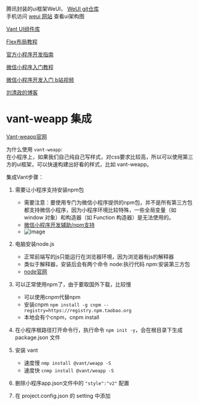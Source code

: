 
腾讯封装的ui框架WeUI， [WeUI git仓库](https://github.com/Tencent/weui)  
手机访问 [weui 网站](https://weui.io/) 查看ui架构图 

[Vant UI组件库](https://vant-ui.github.io/vant-weapp/#/home)

[Flex布局教程](https://www.ruanyifeng.com/blog/2015/07/flex-grammar.html)  

[官方小程序开发指南](https://developers.weixin.qq.com/miniprogram/dev/framework/)  

[微信小程序入门教程](https://www.ruanyifeng.com/blog/2020/10/wechat-miniprogram-tutorial-part-one.html)

[微信小程序开发入门 b站视频](https://www.bilibili.com/video/BV1EFcve9EH1?spm_id_from=333.788.player.switch&vd_source=d039f8798e1b7db3c7fad9ee7b012612&p=11)

[刘清政的博客](https://www.cnblogs.com/liuqingzheng/p/17120548.html)

# vant-weapp 集成  
[Vant-weapp官网](https://vant-ui.github.io/vant-weapp/#/quickstart)  

为什么使用 `vant-weapp`:   
在小程序上，如果我们自己纯自己写样式，对css要求比较高，所以可以使用第三方的ui框架，可以快速构建出好看的样式，比如 vant-weapp。

集成Vant步骤：  
1. 需要让小程序支持安装npm包
    - 需要注意：要使用专门为微信小程序提供的npm包，并不是所有第三方包都支持微信小程序，因为小程序环境比较特殊，一些全局变量（如 window 对象）和构造器（如 Function 构造器）是无法使用的。
    - [微信小程序开发辅助/npm支持](https://developers.weixin.qq.com/miniprogram/dev/devtools/npm.html#%E4%BD%BF%E7%94%A8-npm-%E5%8C%85)
    - ![image](https://github.com/user-attachments/assets/44eb94ab-3f91-412c-9b75-0c6375498c82)
  
2. 电脑安装node.js
   - 正常前端写的js只能运行在浏览器环境，因为浏览器有js的解释器  
   - 类似于解释器，安装后会有两个命令 node:执行代码  npm:安装第三方包  
   - [node官网](https://nodejs.org/zh-cn)
  
3. 可以正常使用npm了，由于要取国外下载，比较慢
   - 可以使用cnpm代替npm
   - 安装cnpm `npm install -g cnpm --registry=https://registry.npm.taobao.org`
   - 本地会有个cnpm，cnpm install
  
4. 在小程序根路径打开命令行，执行命令 `npm init -y`，会在根目录下生成 package.json 文件
5. 安装 vant
   - 速度慢 `nmp install @vant/weapp -S`
   - 速度快 `cnmp install @vant/weapp -S`
6. 删除小程序app.json文件中的  `"style":"v2"` 配置
7. 在 project.config.json 的 setting 中添加
